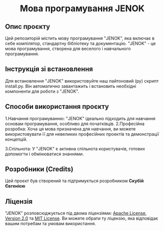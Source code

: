 <h1 align="center">Мова програмування JENOK</h1>
<h2>Опис проєкту</h2>
Цей репозиторій містить мову програмування "JENOK", 
яка включає в себе компілятор, стандартну бібліотеку та документацію. 
"JENOK" - це мова програмування, створена для веселого і навчального програмування.
<h2>Інструкція зі встановлення</h2>
Для встановлення "JENOK" використовуйте наш пайтоновий (py) скрипт install.py. 
Він автоматично завантажить і встановить необхідні компоненти для роботи з "JENOK".
<h2>Способи використання проєкту</h2>
1.Навчання програмуванню: "JENOK" ідеально підходить для навчання основам програмування, особливо для початківців.
2.Професійна розробка: Хоча ця мова призначена для навчання, ви можете використовувати її для невеликих професійних проектів та демонстрації концепцій.

3.Спільнота: У "JENOK" є активна спільнота користувачів, готових допомогти і обмінюватися знаннями.
<h2>Розробники (Credits)</h2>
Цей проєкт був створений та підтримується розробником <b>Скубій Євгенією</b>
<h2>Ліцензія</h2>
"JENOK" розповсюджується під двома ліцензіями: <a href="https://www.apache.org/licenses/LICENSE-2.0">Apache License, Version 2.0</a> та <a href="https://opensource.org/license/mit/">MIT License</a>. Ви можете обрати ту ліцензію, яка відповідає вашим потребам та умовам використання.
